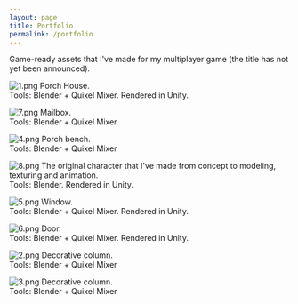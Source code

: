```yaml
---
layout: page
title: Portfolio
permalink: /portfolio
---
```


Game-ready assets that I've made for my multiplayer game (the title has not yet been announced). <br>

![1.png]({{site.baseurl}}/images/1.png)
Porch House. <br>
Tools: Blender + Quixel Mixer. Rendered in Unity.

![7.png]({{site.baseurl}}/images/7.png)
Mailbox. <br>
Tools: Blender + Quixel Mixer

![4.png]({{site.baseurl}}/images/4.png)
Porch bench. <br>
Tools: Blender + Quixel Mixer

![8.png]({{site.baseurl}}/images/8.png)
The original character that I've made from concept to modeling, texturing and animation.
<br>
Tools: Blender. Rendered in Unity.

![5.png]({{site.baseurl}}/images/5.png)
Window. <br>
Tools: Blender + Quixel Mixer. Rendered in Unity.

![6.png]({{site.baseurl}}/images/6.png)
Door. <br>
Tools: Blender + Quixel Mixer. Rendered in Unity.


![2.png]({{site.baseurl}}/images/2.png)
Decorative column. <br>
Tools: Blender + Quixel Mixer

![3.png]({{site.baseurl}}/images/3.png)
Decorative column. <br>
Tools: Blender + Quixel Mixer

